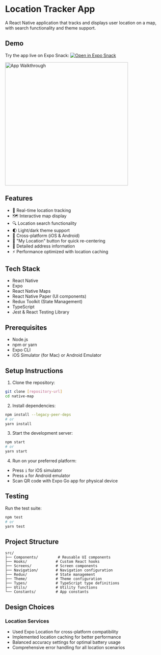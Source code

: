 # Location Tracker App

A React Native application that tracks and displays user location on a map, with search functionality and theme support.

## Demo

Try the app live on Expo Snack:
[![Open in Expo Snack](https://img.shields.io/badge/Open%20in-Expo%20Snack-blue)](https://snack.expo.dev/@abdalla-suliman/github.com-suliman-a-location-tracker)

<img src="https://github.com/user-attachments/assets/17a7ad5b-c345-4b20-8101-c290d574b49f" width="400" alt="App Walkthrough">


 
## Features

- 📍 Real-time location tracking
- 🗺️ Interactive map display
- 🔍 Location search functionality
- 🌓 Light/dark theme support
- 📱 Cross-platform (iOS & Android)
- 🎯 "My Location" button for quick re-centering
- 📝 Detailed address information
- ⚡ Performance optimized with location caching

## Tech Stack

- React Native
- Expo
- React Native Maps
- React Native Paper (UI components)
- Redux Toolkit (State Management)
- TypeScript
- Jest & React Testing Library

## Prerequisites

- Node.js
- npm or yarn
- Expo CLI
- iOS Simulator (for Mac) or Android Emulator

## Setup Instructions

1. Clone the repository:

```bash
git clone [repository-url]
cd native-map
```

2. Install dependencies:

```bash
npm install --legacy-peer-deps
# or
yarn install
```

3. Start the development server:

```bash
npm start
# or
yarn start
```

4. Run on your preferred platform:

- Press `i` for iOS simulator
- Press `a` for Android emulator
- Scan QR code with Expo Go app for physical device

## Testing

Run the test suite:

```bash
npm test
# or
yarn test
```

## Project Structure

```
src/
├── Components/         # Reusable UI components
├── Hooks/             # Custom React hooks
├── Screens/           # Screen components
├── Navigation/        # Navigation configuration
├── Redux/             # State management
├── Theme/             # Theme configuration
├── Types/             # TypeScript type definitions
├── Utils/             # Utility functions
└── Constants/         # App constants
```

## Design Choices

### Location Services

- Used Expo Location for cross-platform compatibility
- Implemented location caching for better performance
- Balanced accuracy settings for optimal battery usage
- Comprehensive error handling for all location scenarios
